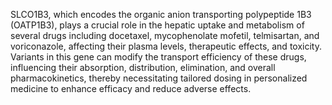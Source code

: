 SLCO1B3, which encodes the organic anion transporting polypeptide 1B3 (OATP1B3), plays a crucial role in the hepatic uptake and metabolism of several drugs including docetaxel, mycophenolate mofetil, telmisartan, and voriconazole, affecting their plasma levels, therapeutic effects, and toxicity. Variants in this gene can modify the transport efficiency of these drugs, influencing their absorption, distribution, elimination, and overall pharmacokinetics, thereby necessitating tailored dosing in personalized medicine to enhance efficacy and reduce adverse effects.